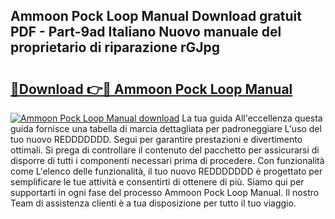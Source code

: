## Ammoon Pock Loop Manual Download gratuit PDF - Part-9ad Italiano Nuovo manuale del proprietario di riparazione rGJpg

# <h2><a href="http://dfb5y3.blite.top/?on=Ammoon+Pock+Loop+Manual">🔗Download 👉🔴 Ammoon Pock Loop Manual</a></h2>

[![Ammoon Pock Loop Manual download](https://i.imgur.com/lujVjoI.png)](http://dfb5y3.blite.top/?on=Ammoon+Pock+Loop+Manual)
La tua guida All'eccellenza questa guida fornisce una tabella di marcia dettagliata per padroneggiare L'uso del tuo nuovo REDDDDDDD. Segui per garantire prestazioni e divertimento ottimali. Si prega di controllare il contenuto del pacchetto per assicurarsi di disporre di tutti i componenti necessari prima di procedere. Con funzionalità come L'elenco delle funzionalità, il tuo nuovo REDDDDDDD è progettato per semplificare le tue attività e consentirti di ottenere di più. Siamo qui per supportarti in ogni fase del processo Ammoon Pock Loop Manual. Il nostro Team di assistenza clienti è a tua disposizione per tutto il tuo viaggio.
